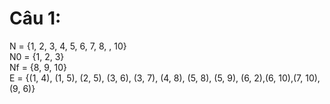 # Câu 1: 
N = {1, 2, 3, 4, 5, 6, 7, 8, , 10}  
N0 = {1, 2, 3}  
Nf = {8, 9, 10}  
E = {(1, 4), (1, 5), (2, 5), (3, 6), (3, 7), (4, 8), (5, 8), (5, 9), (6, 2),(6, 10),(7, 10),(9, 6)}